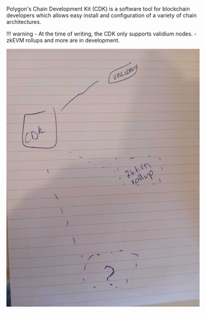 Polygon's Chain Development Kit (CDK) is a software tool for blockchain developers which allows easy install and configuration of a variety of chain architectures.

!!! warning
    - At the time of writing, the CDK only supports validium nodes.
    - zkEVM rollups and more are in development.

![CDK flavors](cdk-modes.jpg)